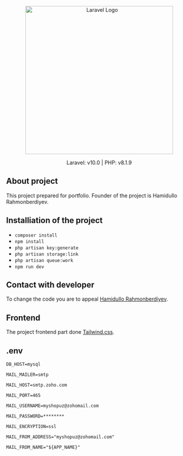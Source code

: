 <p align="center"><a href="https://laravel.com" target="_blank"><img src="https://raw.githubusercontent.com/laravel/art/master/logo-lockup/5%20SVG/2%20CMYK/1%20Full%20Color/laravel-logolockup-cmyk-red.svg](https://www.php.net/images/logos/php-logo-white.svg)" width="400" alt="Laravel Logo"></a></p>

<p align="center">
Laravel: v10.0 |
PHP: v8.1.9
</p>

## About project

This project prepared for portfolio. Founder of the project is Hamidullo Rahmonberdiyev.

## Installiation of the project

- ``` composer install ```
- ``` npm install ```
- ``` php artisan key:generate ```
- ``` php artisan storage:link ```
- ``` php artisan queue:work ```
- ``` npm run dev ```


## Contact with developer

To change the code you are to appeal [Hamidullo Rahmonberdiyev](https://t.me/hamidullo_rahmonberdiyev).

## Frontend

The project frontend part done  [Tailwind.css](https://tailwindcomponents.com/).

## .env

``` 
DB_HOST=mysql 
```
```
MAIL_MAILER=smtp
```
```
MAIL_HOST=smtp.zoho.com
```
```
MAIL_PORT=465
```
```
MAIL_USERNAME=myshopuz@zohomail.com
```
```
MAIL_PASSWORD=********
```
```
MAIL_ENCRYPTION=ssl
```
```
MAIL_FROM_ADDRESS="myshopuz@zohomail.com"
```
```
MAIL_FROM_NAME="${APP_NAME}"
```

